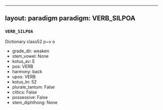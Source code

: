
---
layout: paradigm
paradigm: VERB_SILPOA
---
### ` VERB_SILPOA `

Dictionary class52 p~v o
* grade_dir: weaken
* stem_vowel: None
* kotus_av: E
* pos: VERB
* harmony: back
* upos: VERB
* kotus_tn: 52
* plurale_tantum: False
* clitics: False
* possessive: False
* stem_diphthong: None
